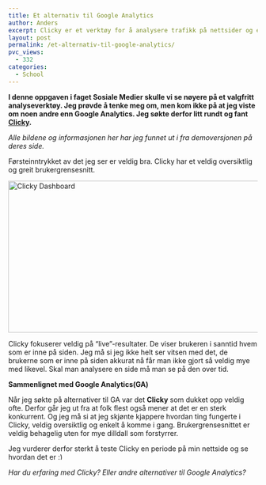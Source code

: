 ```yaml
---
title: Et alternativ til Google Analytics
author: Anders
excerpt: Clicky er et verktøy for å analysere trafikk på nettsider og er et godt alternativ til Google Analytics.
layout: post
permalink: /et-alternativ-til-google-analytics/
pvc_views:
  - 332
categories:
  - School
---
```

**I denne oppgaven i faget Sosiale Medier skulle vi se nøyere på et valgfritt analyseverktøy. Jeg prøvde å tenke meg om, men kom ikke på at jeg viste om noen andre enn Google Analytics. Jeg søkte derfor litt rundt og fant [Clicky][1].**

*Alle bildene og informasjonen her har jeg funnet ut i fra demoversjonen på deres side.*

Førsteinntrykket av det jeg ser er veldig bra. Clicky har et veldig oversiktlig og greit brukergrensesnitt.

[<img class="aligncenter size-large wp-image-428" title="clickyScreen" src="http://thisisanders.com/wp-content/uploads/2011/12/clickyScreen-620x335.png" alt="Clicky Dashboard" width="570" height="307" />][2]

Clicky fokuserer veldig på &#8220;live&#8221;-resultater. De viser brukeren i sanntid hvem som er inne på siden. Jeg må si jeg ikke helt ser vitsen med det, de brukerne som er inne på siden akkurat nå får man ikke gjort så veldig mye med likevel. Skal man analysere en side må man se på den over tid.

**Sammenlignet med Google Analytics(GA)**

Når jeg søkte på alternativer til GA var det **Clicky** som dukket opp veldig ofte. Derfor går jeg ut fra at folk flest også mener at det er en sterk konkurrent. Og jeg må si at jeg skjønte kjappere hvordan ting fungerte i Clicky, veldig oversiktlig og enkelt å komme i gang. Brukergrensesnittet er veldig behagelig uten for mye dilldall som forstyrrer.

Jeg vurderer derfor sterkt å teste Clicky en periode på min nettside og se hvordan det er <img src="http://andeers.com/wp-includes/images/smilies/simple-smile.png" alt=":)" class="wp-smiley" style="height: 1em; max-height: 1em;" />

*Har du erfaring med Clicky? Eller andre alternativer til Google Analytics?*

 [1]: http://getclicky.com/ "Clicky"
 [2]: http://thisisanders.com/wp-content/uploads/2011/12/clickyScreen.png